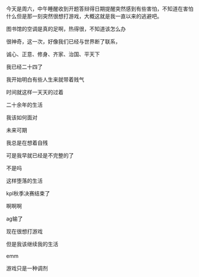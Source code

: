 今天是周六，中午睡醒收到开题答辩得日期提醒突然感到有些害怕，不知道在害怕什么但是那一刻突然很想打游戏，大概这就是我一直以来的逃避吧。

图书馆的空调是真的足啊，热得很，不知道该怎么办

很神奇，这一次，好像我们已经与世界断了联系，

诚心、正意、修身、齐家、治国、平天下

我已经二十四了

我开始明白有些人生来就带着贱气

时间就这样一天天的过着

二十余年的生活

我该如何面对

未来可期

我总是在想着自残

可是我早就已经是不完整的了

不是吗

这样堕落的生活

kpl秋季决赛结束了

啊啊啊

ag输了

现在很想打游戏

但是我该继续我的生活

emm

游戏只是一种调剂



